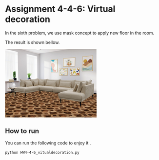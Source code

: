 # Assignment 4-4-6: Virtual decoration
In the sixth problem, we use mask concept to apply new floor in the room.


The result is shown bellow.

![Alt text](result.png)

## How to run

You can run the following code to enjoy it . 




```
python HW4-4-6_vitualdecoration.py